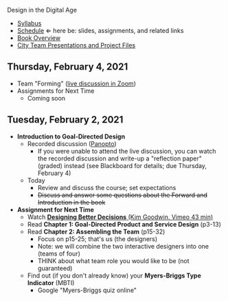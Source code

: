 Design in the Digital Age

- [Syllabus](syllabus.md)
- [Schedule](schedule.md)  &lArr; here be: slides, assignments, and related links
- [Book Overview](book-overview.md)
- [City Team Presentations and Project Files](files.md)

## Thursday, February 4, 2021

- Team "Forming" ([live discussion in Zoom](https://rochester.zoom.us/j/97162292503?pwd=WVIzaGlvRlZaYkFjMGJjd3p3d2s3UT09))
- Assignments for Next Time
  - Coming soon

## Tuesday, February 2, 2021

- **Introduction to Goal-Directed Design**
  - Recorded discussion ([Panopto](https://rochester.hosted.panopto.com/Panopto/Pages/Viewer.aspx?id=fd619a70-0dc1-4583-a0df-acc30141b335))
    - If you were unable to attend the live discussion, you can watch the recorded discussion and write-up a "reflection paper" (graded) instead (see Blackboard for details; due Thursday, February 4)
  - Today
    - Review and discuss the course; set expectations
    - <s>Discuss and answer some questions about the Forward and Introduction in the book</s>
- **Assignment for Next Time**
  - Watch [**Designing Better Decisions** (Kim Goodwin, Vimeo 43 min)](https://vimeo.com/430569039)
  - Read **Chapter 1: Goal-Directed Product and Service Design** (p3-13)
  - Read **Chapter 2: Assembling the Team** (p15-32)
      - Focus on p15-25; that's us (the designers)
      - Note: we will combine the two interactive designers into one (teams of four)
      - THINK about what team role you would like to be (not guaranteed)
  - Find out (if you don't already know) your **Myers-Briggs Type Indicator** (MBTI)
      - Google "Myers-Briggs quiz online"

